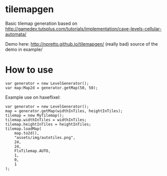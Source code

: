 tilemapgen
==========

Basic tilemap generation based on http://gamedev.tutsplus.com/tutorials/implementation/cave-levels-cellular-automata/

Demo here: http://npretto.github.io/tilemapgen/ (really bad) source of the demo in example/

How to use
==========
```
var generator = new LevelGenerator();
var map:Map2d = generator.getMap(50, 50);
```

Example use on haxeflixel:

```
var generator = new LevelGenerator();
map = generator.getMap(widthInTiles, heightInTiles);
tilemap = new MyTilemap();
tilemap.widthInTiles = widthInTiles;
tilemap.heightInTiles = heightInTiles;
tilemap.loadMap(
	map.to2d(),
	"assets/img/autotiles.png",
	24,
	24,
	FlxTilemap.AUTO,
	1,
	0,
	1
);
```
